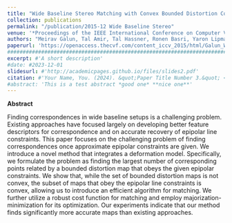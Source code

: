 ```yaml
---
title: "Wide Baseline Stereo Matching with Convex Bounded Distortion Constraints"
collection: publications
permalink: "/publication/2015-12 Wide Baseline Stereo"
venue: '*Proceedings of the IEEE International Conference on Computer Vision* (ICCV 2015)'
authors: "Meirav Galun, Tal Amir, Tal Hassner, Ronen Basri, Yaron Lipman"
paperurl: 'https://openaccess.thecvf.com/content_iccv_2015/html/Galun_Wide_Baseline_Stereo_ICCV_2015_paper.html'
###########################################################################################
excerpt: #'A short description'
#date: #2023-12-01
slidesurl: #'http://academicpages.github.io/files/slides2.pdf'
citation: #'Your Name, You. (2024). &quot;Paper Title Number 3.&quot; <i>GitHub Journal of Bugs</i>. 1(3).'
#abstract: 'This is a test abstract *good one* **nice one**'
---
```



**Abstract**

Finding correspondences in wide baseline setups is a challenging problem. Existing approaches have focused largely on developing better feature descriptors for correspondence and on accurate recovery of epipolar line constraints. This paper focuses on the challenging problem of finding correspondences once approximate epipolar constraints are given. We introduce a novel method that integrates a deformation model. Specifically, we formulate the problem as finding the largest number of corresponding points related by a bounded distortion map that obeys the given epipolar constraints. We show that, while the set of bounded distortion maps is not convex, the subset of maps that obey the epipolar line constraints is convex, allowing us to introduce an efficient algorithm for matching. We further utilize a robust cost function for matching and employ majorization-minimization for its optimization. Our experiments indicate that our method finds significantly more accurate maps than existing approaches.